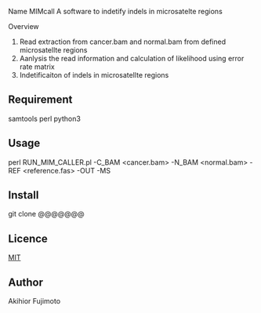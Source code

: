 Name
MIMcall
A software to indetify indels in microsatelte regions

Overview
1. Read extraction from cancer.bam and normal.bam from defined microsatellte regions 
2. Aanlysis the read information and calculation of likelihood using error rate matrix
3. Indetificaiton of indels in microsatellte regions

## Requirement
samtools
perl 
python3

## Usage
perl RUN_MIM_CALLER.pl -C_BAM <cancer.bam> -N_BAM <normal.bam> -REF <reference.fas> -OUT <Output file name> -MS <microsatellte regions>

## Install
git clone @@@@@@@

## Licence

[MIT](https://github.com/tcnksm/tool/blob/master/LICENCE)

## Author
Akihior Fujimoto